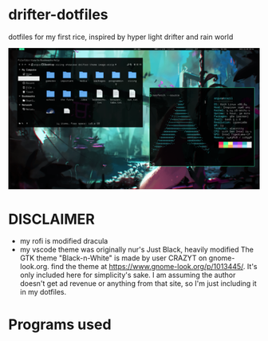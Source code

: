 # drifter-dotfiles
dotfiles for my first rice, inspired by hyper light drifter and rain world

![preview](.wallpapers/preview.png)

# DISCLAIMER
- my rofi is modified dracula
- my vscode theme was originally nur's Just Black, heavily modified
The GTK theme "Black-n-White" is made by user CRAZYT on gnome-look.org.  find the theme at https://www.gnome-look.org/p/1013445/. It's only included here for simplicity's sake. I am assuming the author doesn't get ad revenue or anything from that site, so I'm just including it in my dotfiles.

# Programs used

